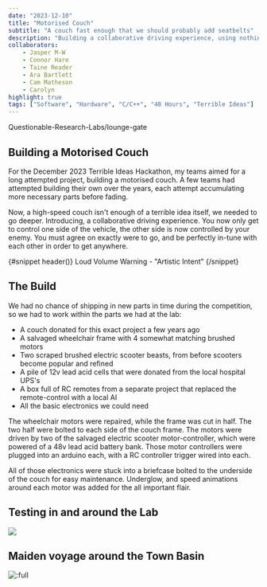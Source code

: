 ```yaml
---
date: "2023-12-10"
title: "Motorised Couch"
subtitle: "A couch fast enough that we should probably add seatbelts"
description: "Building a collaborative driving experience, using nothing but a couch, a wheelchair, two electric scooters, a recycled UPS, and a suspicious briefcase."
collaborators:
    - Jasper M-W
    - Connor Hare
    - Taine Reader
    - Ara Bartlett
    - Cam Matheson
    - Carolyn
highlight: true
tags: ["Software", "Hardware", "C/C++", "48 Hours", "Terrible Ideas"]
---
```


<script lang="ts">
    import MarkdownLink from "$md/MarkdownLink.svelte";
    import HighlightedBlock from "$md/HighlightedBlock.svelte";

    import YoutubeEmbed from "$md/YoutubeEmbed.svelte";
</script>


<MarkdownLink href="https://github.com/Questionable-Research-Labs/lounge-gate">Questionable-Research-Labs/lounge-gate</MarkdownLink>


## Building a Motorised Couch
For the December 2023 Terrible Ideas Hackathon, my teams aimed for a long attempted project, building a motorised couch. A few teams had attempted building their own over the years, each attempt accumulating more necessary parts before fading.

Now, a high-speed couch isn't enough of a terrible idea itself, we needed to go deeper. Introducing, a collaborative driving experience. You now only get to control one side of the vehicle, the other side is now controlled by your enemy. You must agree on exactly were to go, and be perfectly in-tune with each other in order to get anywhere. 

<HighlightedBlock style="warning">
    {#snippet header()}
      Loud Volume Warning - "Artistic Intent"
    {/snippet}
</HighlightedBlock>
<YoutubeEmbed videoID="EpDFLeyvnqQ"/>

## The Build
We had no chance of shipping in new parts in time during the competition, so we had to work within the parts we had at the lab:
 - A couch donated for this exact project a few years ago
 - A salvaged wheelchair frame with 4 somewhat matching brushed motors
 - Two scraped brushed electric scooter beasts, from before scooters become popular and refined
 - A pile of 12v lead acid cells that were donated from the local hospital UPS's
 - A box full of RC remotes from a separate project that replaced the remote-control with a local AI
 - All the basic electronics we could need

The wheelchair motors were repaired, while the frame was cut in half. The two half were bolted to each side of the couch frame. The motors were driven by two of the salvaged electric scooter motor-controller, which were powered of a 48v lead acid battery bank. Those motor controllers were plugged into an arduino each, with a RC controller trigger wired into each.

All of those electronics were stuck into a briefcase bolted to the underside of the couch for easy maintenance. Underglow, and speed animations around each motor was added for the all important flair.

## Testing in and around the Lab

![](./BuildPhotos/)


## Maiden voyage around the Town Basin

![:full](./TownBasinPhotos/)

<YoutubeEmbed shortMode={true} videoID="ZUqfRdzU0HQ"/>
